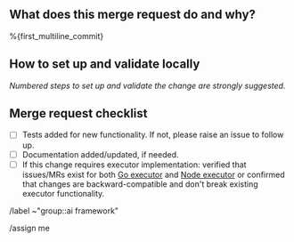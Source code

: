 ## What does this merge request do and why?

<!-- Briefly describe what this merge request does and why. -->

%{first_multiline_commit}

## How to set up and validate locally

_Numbered steps to set up and validate the change are strongly suggested._

<!--
Example below:

1. Check out to this merge request's branch.
1. Ensure a local Docker image built successfully.
   ```shell
   docker build --platform linux/amd64 -t ai-gateway:dev .
   ```
1. Run a local service on Docker.
   ```shell
   docker run --platform linux/amd64 --rm \
     -p 5052:5052 \
     -e AIGW_AUTH__BYPASS_EXTERNAL=true \
     -v $PWD:/app -it ai-gateway:dev
   ```
-->

## Merge request checklist

- [ ] Tests added for new functionality. If not, please raise an issue to follow up.
- [ ] Documentation added/updated, if needed.
- [ ] If this change requires executor implementation: verified that issues/MRs exist for
  both [Go executor](https://gitlab.com/gitlab-org/duo-workflow/duo-workflow-executor)
  and [Node executor](https://gitlab.com/gitlab-org/editor-extensions/gitlab-lsp) or confirmed that changes are
  backward-compatible and don't break existing executor functionality.

/label ~"group::ai framework"

<!-- Select a type -->
<!-- /label ~"type::bug" -->
<!-- /label ~"type::feature" -->
<!-- /label ~"type::maintenance" -->

/assign me
